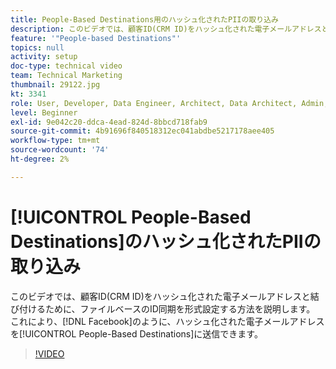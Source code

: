 ```yaml
---
title: People-Based Destinations用のハッシュ化されたPIIの取り込み
description: このビデオでは、顧客ID(CRM ID)をハッシュ化された電子メールアドレスと結び付けるために、ファイルベースのID同期を形式設定する方法を説明します。
feature: '"People-based Destinations"'
topics: null
activity: setup
doc-type: technical video
team: Technical Marketing
thumbnail: 29122.jpg
kt: 3341
role: User, Developer, Data Engineer, Architect, Data Architect, Admin, Leader
level: Beginner
exl-id: 9e042c20-ddca-4ead-824d-8bbcd718fab9
source-git-commit: 4b91696f840518312ec041abdbe5217178aee405
workflow-type: tm+mt
source-wordcount: '74'
ht-degree: 2%

---
```


# [!UICONTROL People-Based Destinations]のハッシュ化されたPIIの取り込み

このビデオでは、顧客ID(CRM ID)をハッシュ化された電子メールアドレスと結び付けるために、ファイルベースのID同期を形式設定する方法を説明します。 これにより、[!DNL Facebook]のように、ハッシュ化された電子メールアドレスを[!UICONTROL People-Based Destinations]に送信できます。

>[!VIDEO](https://video.tv.adobe.com/v/29122/?quality=12)
